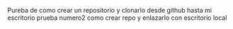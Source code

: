 Pureba de como crear un repositorio y clonarlo desde github hasta mi escritorio
prueba numero2
como crear repo y enlazarlo con escritorio local
